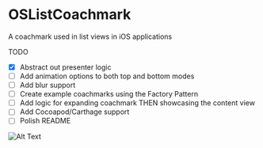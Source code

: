 # OSListCoachmark

A coachmark used in list views in iOS applications

TODO
* [X] Abstract out presenter logic
* [ ] Add animation options to both top and bottom modes
* [ ] Add blur support
* [ ] Create example coachmarks using the Factory Pattern
* [ ] Add logic for expanding coachmark THEN showcasing the content view
* [ ] Add Cocoapod/Carthage support
* [ ] Polish README

![Alt Text](https://github.com/AamirAnwar/OSListCoachmark/blob/master/Docs/images/demo.gif)

